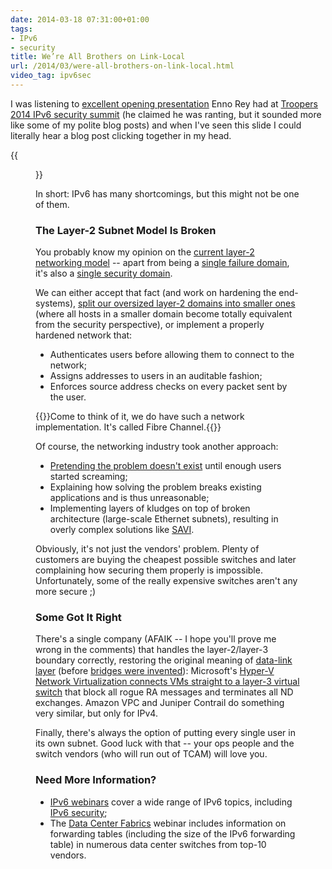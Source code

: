 ```yaml
---
date: 2014-03-18 07:31:00+01:00
tags:
- IPv6
- security
title: We’re All Brothers on Link-Local
url: /2014/03/were-all-brothers-on-link-local.html
video_tag: ipv6sec
---
```

I was listening to [excellent opening presentation](https://www.ernw.de/download/TROOPERS_IPv6SecSummit_ERNW_IPv6_Structural_Deficits.pdf) Enno Rey had at [Troopers 2014 IPv6 security summit](https://www.troopers.de/troopers14/troopers14-ipv6-security-summit-2014/index.html) (he claimed he was ranting, but it sounded more like some of my polite blog posts) and when I've seen this slide I could literally hear a blog post clicking together in my head.

{{<figure src="/2014/03/s1600-We're+All+Brothers+on+Link+Local.jpg">}}

In short: IPv6 has many shortcomings, but this might not be one of them.
<!--more-->
### The Layer-2 Subnet Model Is Broken

You probably know my opinion on the [current layer-2 networking model](https://blog.ipspace.net/2012/05/transparent-bridging-aka-l2-switching.html) -- apart from being a [single failure domain](http://blog.ipspace.net/2012/05/layer-2-network-is-single-failure.html), it's also a [single security domain](http://blog.ipspace.net/2013/04/compromised-security-zone-game-over-or.html).

We can either accept that fact (and work on hardening the end-systems), [split our oversized layer-2 domains into smaller ones](https://blog.ipspace.net/2013/11/make-every-application-independent.html) (where all hosts in a smaller domain become totally equivalent from the security perspective), or implement a properly hardened network that:

-   Authenticates users before allowing them to connect to the network;
-   Assigns addresses to users in an auditable fashion;
-   Enforces source address checks on every packet sent by the user.

{{<note info>}}Come to think of it, we do have such a network implementation. It's called Fibre Channel.{{</note>}}

Of course, the networking industry took another approach:

-   [Pretending the problem doesn't exist](http://etherealmind.com/poster-eight-levels-vendor-acceptance/) until enough users started screaming;
-   Explaining how solving the problem breaks existing applications and is thus unreasonable;
-   Implementing layers of kludges on top of broken architecture (large-scale Ethernet subnets), resulting in overly complex solutions like [SAVI](http://demo.ipspace.net/get/D4%20-%20Source%20Address%20Validation%20Improvement.mp4).

Obviously, it's not just the vendors' problem. Plenty of customers are buying the cheapest possible switches and later complaining how securing them properly is impossible. Unfortunately, some of the really expensive switches aren't any more secure ;)

### Some Got It Right

There's a single company (AFAIK -- I hope you'll prove me wrong in the comments) that handles the layer-2/layer-3 boundary correctly, restoring the original meaning of [data-link layer](http://en.wikipedia.org/wiki/OSI_model#Layer_2:_data_link_layer) (before [bridges were invented](https://blog.ipspace.net/2010/07/bridges-kludge-that-shouldnt-exist.html)): Microsoft's [Hyper-V Network Virtualization connects VMs straight to a layer-3 virtual switch](http://blog.ipspace.net/2013/12/hyper-v-network-virtualization-packet.html) that block all rogue RA messages and terminates all ND exchanges. Amazon VPC and Juniper Contrail do something very similar, but only for IPv4.

Finally, there's always the option of putting every single user in its own subnet. Good luck with that -- your ops people and the switch vendors (who will run out of TCAM) will love you.

### Need More Information?

-   [IPv6 webinars](http://www.ipspace.net/IPv6) cover a wide range of IPv6 topics, including [IPv6 security](http://www.ipspace.net/IPv6_security);
-   The [Data Center Fabrics](http://www.ipspace.net/Data_Center_Fabrics) webinar includes information on forwarding tables (including the size of the IPv6 forwarding table) in numerous data center switches from top-10 vendors.
